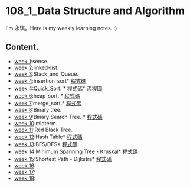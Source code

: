 # 108_1_Data Structure and Algorithm
I'm 永琪。Here is my weekly learning notes. :)
  
## Content. 
- [week 1](https://github.com/hello02923/lai/tree/master/content/week1#week-1):sense. 
- [week 2](https://github.com/hello02923/lai/tree/master/content/week2#week-2):linked-list. 
- [week 3](https://github.com/hello02923/lai/tree/master/content/week3):Stack_and_Queue. 
- [week 4](https://github.com/hello02923/lai/tree/master/content/week4#week-4):insertion_sort*   [程式碼](practice/insertionSortList.py)
- [week 4](https://github.com/hello02923/lai/tree/master/content/week4#week-4):Quick_Sort. *   [程式碼](hw/quicksort_code2.ipynb)*   [流程圖](https://github.com/hello02923/lai/tree/master/hw)
- [week 6](https://github.com/hello02923/lai/tree/master/content/week6#week6):heap_sort. *   [程式碼](HW2/heapsort/heap_sort_06170108.py)
- [week 7](https://github.com/hello02923/lai/tree/master/content/week6#week6):merge_sort.*   [程式碼](HW2/mergesort/merge_sort_06170108.py)
- [week 8](https://github.com/hello02923/lai/tree/master/content/week4#week-7):Binary tree. 
- [week 9](https://github.com/hello02923/lai/tree/master/content/week9):Binary Search Tree. *   [程式碼](HW3/binary_search_tree_06170108.py)
- [week 10]():midterm. 
- [week 11](https://github.com/hello02923/lai/tree/master/content/week11):Red Black Tree. 
- [week 12](HW4/table學習歷程.ipynb):Hash Table*   [程式碼](HW4/hash_table_06170108.py)
- [week 13](HW5/BFS原理、學習歷程、流程圖.md):BFS/DFS*   [程式碼](HW5/BFS_06170108.py)
- [week 14](HW6/dijkstra&kruskal原理.md):Minimum Spanning Tree - Kruskal*   [程式碼](HW6/Dijkstra_06170108.py)
- [week 15](HW6/dijkstra&kruskal原理.md):Shortest Path - Dijkstra*   [程式碼](HW6/Dijkstra_06170108.py)
- [week 16]():
- [week 17]():
- [week 18]():
